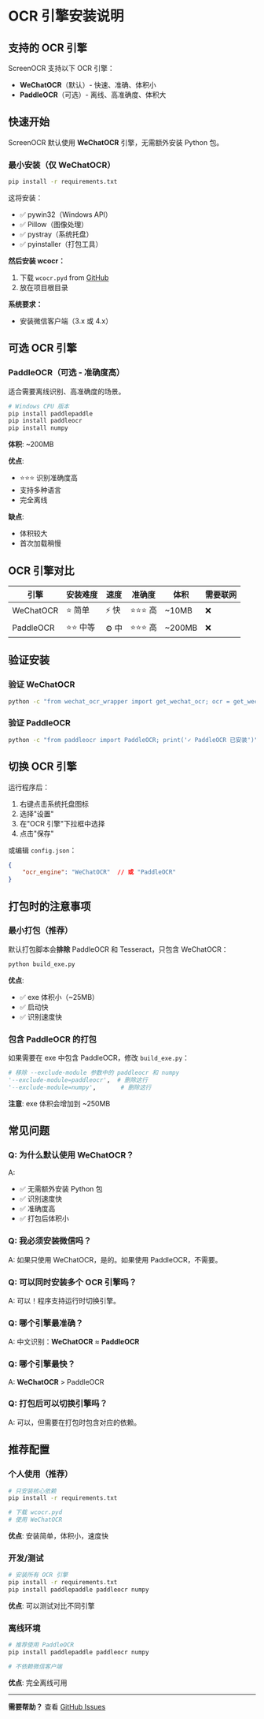 # OCR 引擎安装说明

## 支持的 OCR 引擎

ScreenOCR 支持以下 OCR 引擎：
- **WeChatOCR**（默认）- 快速、准确、体积小
- **PaddleOCR**（可选）- 离线、高准确度、体积大

## 快速开始

ScreenOCR 默认使用 **WeChatOCR** 引擎，无需额外安装 Python 包。

### 最小安装（仅 WeChatOCR）

```bash
pip install -r requirements.txt
```

这将安装：
- ✅ pywin32（Windows API）
- ✅ Pillow（图像处理）
- ✅ pystray（系统托盘）
- ✅ pyinstaller（打包工具）

**然后安装 wcocr：**
1. 下载 `wcocr.pyd` from [GitHub](https://github.com/swigger/wechat-ocr)
2. 放在项目根目录

**系统要求：**
- 安装微信客户端（3.x 或 4.x）

## 可选 OCR 引擎

### PaddleOCR（可选 - 准确度高）

适合需要离线识别、高准确度的场景。

```bash
# Windows CPU 版本
pip install paddlepaddle
pip install paddleocr
pip install numpy
```

**体积**: ~200MB

**优点**:
- ⭐⭐⭐ 识别准确度高
- 支持多种语言
- 完全离线

**缺点**:
- 体积较大
- 首次加载稍慢

## OCR 引擎对比

| 引擎 | 安装难度 | 速度 | 准确度 | 体积 | 需要联网 |
|------|---------|------|--------|------|---------|
| WeChatOCR | ⭐ 简单 | ⚡ 快 | ⭐⭐⭐ 高 | ~10MB | ❌ |
| PaddleOCR | ⭐⭐ 中等 | ⚙️ 中 | ⭐⭐⭐ 高 | ~200MB | ❌ |

## 验证安装

### 验证 WeChatOCR

```bash
python -c "from wechat_ocr_wrapper import get_wechat_ocr; ocr = get_wechat_ocr(); print('✓ WeChatOCR 可用' if ocr.is_available() else '✗ WeChatOCR 不可用')"
```

### 验证 PaddleOCR

```bash
python -c "from paddleocr import PaddleOCR; print('✓ PaddleOCR 已安装')"
```

## 切换 OCR 引擎

运行程序后：
1. 右键点击系统托盘图标
2. 选择"设置"
3. 在"OCR 引擎"下拉框中选择
4. 点击"保存"

或编辑 `config.json`：

```json
{
    "ocr_engine": "WeChatOCR"  // 或 "PaddleOCR"
}
```

## 打包时的注意事项

### 最小打包（推荐）

默认打包脚本会**排除** PaddleOCR 和 Tesseract，只包含 WeChatOCR：

```bash
python build_exe.py
```

**优点**:
- ✅ exe 体积小（~25MB）
- ✅ 启动快
- ✅ 识别速度快

### 包含 PaddleOCR 的打包

如果需要在 exe 中包含 PaddleOCR，修改 `build_exe.py`：

```python
# 移除 --exclude-module 参数中的 paddleocr 和 numpy
'--exclude-module=paddleocr',  # 删除这行
'--exclude-module=numpy',       # 删除这行
```

**注意**: exe 体积会增加到 ~250MB

## 常见问题

### Q: 为什么默认使用 WeChatOCR？

A: 
- ✅ 无需额外安装 Python 包
- ✅ 识别速度快
- ✅ 准确度高
- ✅ 打包后体积小

### Q: 我必须安装微信吗？

A: 如果只使用 WeChatOCR，是的。如果使用 PaddleOCR，不需要。

### Q: 可以同时安装多个 OCR 引擎吗？

A: 可以！程序支持运行时切换引擎。

### Q: 哪个引擎最准确？

A: 中文识别：**WeChatOCR** ≈ **PaddleOCR**

### Q: 哪个引擎最快？

A: **WeChatOCR** > PaddleOCR

### Q: 打包后可以切换引擎吗？

A: 可以，但需要在打包时包含对应的依赖。

## 推荐配置

### 个人使用（推荐）

```bash
# 只安装核心依赖
pip install -r requirements.txt

# 下载 wcocr.pyd
# 使用 WeChatOCR
```

**优点**: 安装简单，体积小，速度快

### 开发/测试

```bash
# 安装所有 OCR 引擎
pip install -r requirements.txt
pip install paddlepaddle paddleocr numpy
```

**优点**: 可以测试对比不同引擎

### 离线环境

```bash
# 推荐使用 PaddleOCR
pip install paddlepaddle paddleocr numpy

# 不依赖微信客户端
```

**优点**: 完全离线可用

---

**需要帮助？** 查看 [GitHub Issues](https://github.com/your-repo/issues)

